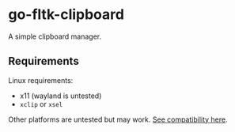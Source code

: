 # go-fltk-clipboard

A simple clipboard manager.

## Requirements

Linux requirements:

- x11 (wayland is untested)
- `xclip` or `xsel`

Other platforms are untested but may work. [See compatibility here](https://github.com/atotto/clipboard).
